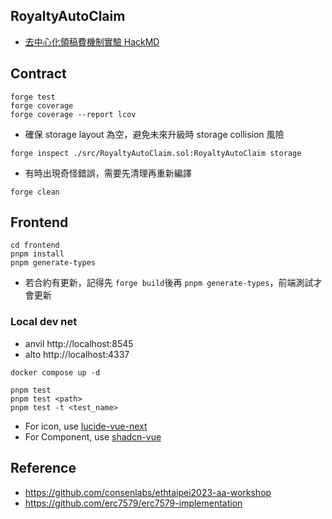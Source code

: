 ## RoyaltyAutoClaim

- [去中心化領稿費機制實驗 HackMD](https://hackmd.io/@nic619/SkZDIp2GJl?utm_source=substack&utm_medium=email)

## Contract

```
forge test
forge coverage
forge coverage --report lcov 
```

- 確保 storage layout 為空，避免未來升級時 storage collision 風險

```
forge inspect ./src/RoyaltyAutoClaim.sol:RoyaltyAutoClaim storage
```

- 有時出現奇怪錯誤，需要先清理再重新編譯
```
forge clean
```

## Frontend

```
cd frontend
pnpm install
pnpm generate-types
```
- 若合約有更新，記得先 `forge build`後再 `pnpm generate-types`，前端測試才會更新

### Local dev net

- anvil http://localhost:8545
- alto http://localhost:4337

```
docker compose up -d
```

```
pnpm test 
pnpm test <path>
pnpm test -t <test_name>
```


- For icon, use [lucide-vue-next](https://lucide.dev/icons)
- For Component, use [shadcn-vue](https://www.shadcn-vue.com/docs/components/accordion.html)


## Reference

- https://github.com/consenlabs/ethtaipei2023-aa-workshop
- https://github.com/erc7579/erc7579-implementation
